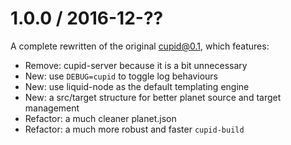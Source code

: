 1.0.0 / 2016-12-??
==================

A complete rewritten of the original cupid@0.1, which features:

 * Remove: cupid-server because it is a bit unnecessary
 * New: use `DEBUG=cupid` to toggle log behaviours
 * New: use liquid-node as the default templating engine
 * New: a src/target structure for better planet source and target management
 * Refactor: a much cleaner planet.json
 * Refactor: a much more robust and faster `cupid-build`
